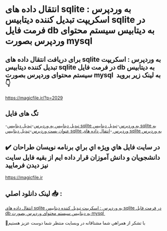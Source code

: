 # انتقال داده های sqlite به وردپرس : اسکریپت تبدیل کننده دیتابیس sqlite در فرمت فایل db به دیتابیس سیستم محتوای وردپرس بصورت mysql 

## برای دریافت انتقال داده های sqlite به وردپرس : اسکریپت تبدیل کننده دیتابیس sqlite در فرمت فایل db به دیتابیس سیستم محتوای وردپرس بصورت mysql  به لینک زیر بروید 👇

https://magicfile.ir/?p=2029

## تگ های فایل

-[تبدیل دیتابیس به وردپرس](https://magicfile.ir/product/%d8%aa%d8%a8%d8%af%d9%8a%d9%84-%da%a9%d9%86%d9%86%d8%af%d9%87-%d8%af%d9%8a%d8%aa%d8%a7%d8%a8%d9%8a%d8%b3-sqlite-%d8%a8%d9%87-%d8%af%d9%8a%d8%aa%d8%a7%d8%a8%d9%8a%d8%b3-%d9%88%d8%b1%d8%af%d9%be%d8%b1%d8%b3/)-[تبدیل دیتابیس sqlite به وردپرس](https://magicfile.ir/product/%d8%aa%d8%a8%d8%af%d9%8a%d9%84-%da%a9%d9%86%d9%86%d8%af%d9%87-%d8%af%d9%8a%d8%aa%d8%a7%d8%a8%d9%8a%d8%b3-sqlite-%d8%a8%d9%87-%d8%af%d9%8a%d8%aa%d8%a7%d8%a8%d9%8a%d8%b3-%d9%88%d8%b1%d8%af%d9%be%d8%b1%d8%b3/)-[تبدیل دیتابیس sqlite به عنوان پست وردپرس](https://magicfile.ir/product/%d8%aa%d8%a8%d8%af%d9%8a%d9%84-%da%a9%d9%86%d9%86%d8%af%d9%87-%d8%af%d9%8a%d8%aa%d8%a7%d8%a8%d9%8a%d8%b3-sqlite-%d8%a8%d9%87-%d8%af%d9%8a%d8%aa%d8%a7%d8%a8%d9%8a%d8%b3-%d9%88%d8%b1%d8%af%d9%be%d8%b1%d8%b3/)-[تبدیل دیتابیس sqlite وردپرس ](https://magicfile.ir/product/%d8%aa%d8%a8%d8%af%d9%8a%d9%84-%da%a9%d9%86%d9%86%d8%af%d9%87-%d8%af%d9%8a%d8%aa%d8%a7%d8%a8%d9%8a%d8%b3-sqlite-%d8%a8%d9%87-%d8%af%d9%8a%d8%aa%d8%a7%d8%a8%d9%8a%d8%b3-%d9%88%d8%b1%d8%af%d9%be%d8%b1%d8%b3/)-[انتقال داده های sqlite به وردپرس ](https://magicfile.ir/product/%d8%aa%d8%a8%d8%af%d9%8a%d9%84-%da%a9%d9%86%d9%86%d8%af%d9%87-%d8%af%d9%8a%d8%aa%d8%a7%d8%a8%d9%8a%d8%b3-sqlite-%d8%a8%d9%87-%d8%af%d9%8a%d8%aa%d8%a7%d8%a8%d9%8a%d8%b3-%d9%88%d8%b1%d8%af%d9%be%d8%b1%d8%b3/)

## ✔️ در سايت فايل هاي ويژه اي براي برنامه نويسان طراحان دانشجويان و دانش آموزان قرار داده ايم از بقيه فايل سايت نيز ديدن فرماييد

https://magicfile.ir


## لينک دانلود اصلي 📥 :

[انتقال داده های sqlite به وردپرس : اسکریپت تبدیل کننده دیتابیس sqlite در فرمت فایل db به دیتابیس سیستم محتوای وردپرس بصورت mysql ](https://magicfile.ir/product/%d8%aa%d8%a8%d8%af%d9%8a%d9%84-%da%a9%d9%86%d9%86%d8%af%d9%87-%d8%af%d9%8a%d8%aa%d8%a7%d8%a8%d9%8a%d8%b3-sqlite-%d8%a8%d9%87-%d8%af%d9%8a%d8%aa%d8%a7%d8%a8%d9%8a%d8%b3-%d9%88%d8%b1%d8%af%d9%be%d8%b1%d8%b3/) 


🙏با تشکر از همراهي شما مشتاقانه در وبسایت منتظر شما دوست عزیز هستیم

